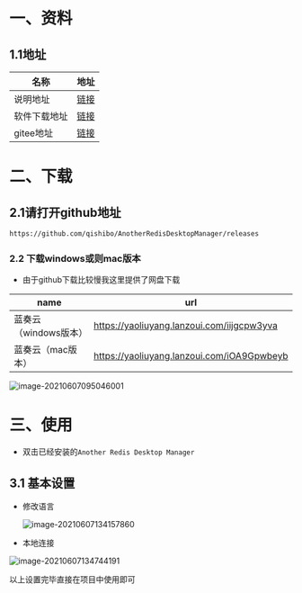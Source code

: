 # 一、资料

## 1.1地址

| 名称         | 地址                                                         |
| ------------ | ------------------------------------------------------------ |
| 说明地址     | [链接](https://mp.weixin.qq.com/s/S05rgr5JPZSOWJmOvCIzfg)    |
| 软件下载地址 | [链接](https://github.com/qishibo/AnotherRedisDesktopManager/releases) |
| gitee地址    | [链接](https://gitee.com/qishibo/AnotherRedisDesktopManager) |

# 二、下载

## 2.1请打开github地址

```bash
https://github.com/qishibo/AnotherRedisDesktopManager/releases
```

### 2.2 下载windows或则mac版本

- 由于github下载比较慢我这里提供了网盘下载

| name                  | url                                        |
| --------------------- | ------------------------------------------ |
| 蓝奏云（windows版本） | https://yaoliuyang.lanzoui.com/iijgcpw3yva |
| 蓝奏云（mac版本）     | https://yaoliuyang.lanzoui.com/iOA9Gpwbeyb |

![image-20210607095046001](https://yaoliuyang-blog-images.oss-cn-beijing.aliyuncs.com/blogImages/image-20210607095046001.png)

# 三、使用

- 双击已经安装的`Another Redis Desktop Manager `

## 3.1 基本设置

- 修改语言

  ![image-20210607134157860](https://yaoliuyang-blog-images.oss-cn-beijing.aliyuncs.com/blogImages/image-20210607134157860.png)

- 本地连接

![image-20210607134744191](https://yaoliuyang-blog-images.oss-cn-beijing.aliyuncs.com/blogImages/image-20210607134744191.png)

以上设置完毕直接在项目中使用即可